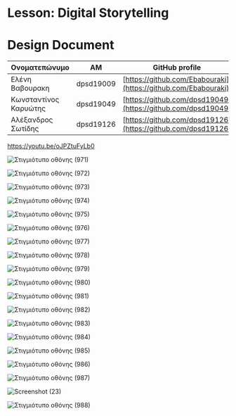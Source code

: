 # Lesson: Digital Storytelling
# Design Document


| Ονοματεπώνυμο | AM | GitHub profile |
| ------------- | ------------- | ------------- |
| Ελένη Βαβουρακη |  dpsd19009 | [https://github.com/Ebabouraki](https://github.com/Ebabouraki) |
| Κωνσταντίνος Καρυώτης | dpsd19049 | [https://github.com/dpsd19049](https://github.com/dpsd19049) |
| Αλέξανδρος Σωτίδης | dpsd19126 | [https://github.com/dpsd19126](https://github.com/dpsd19126) |
https://youtu.be/oJPZtuFyLb0

![Στιγμιότυπο οθόνης (971)](https://github.com/Ebabouraki/Digital-Storytelling-Group-Assignment/assets/100956280/b0922a87-425d-4d86-b596-40cf320c6036)

![Στιγμιότυπο οθόνης (972)](https://github.com/Ebabouraki/Digital-Storytelling-Group-Assignment/assets/100956280/d9cf887d-a91c-42c7-993b-88ffdc8bb639)

![Στιγμιότυπο οθόνης (973)](https://github.com/Ebabouraki/Digital-Storytelling-Group-Assignment/assets/100956280/0ac4259a-3c22-4bea-8a1e-f544cf89d548)

![Στιγμιότυπο οθόνης (974)](https://github.com/Ebabouraki/Digital-Storytelling-Group-Assignment/assets/100956280/2b6e3d02-52a1-4f0b-85b0-d30c6dc78931)

![Στιγμιότυπο οθόνης (975)](https://github.com/Ebabouraki/Digital-Storytelling-Group-Assignment/assets/100956280/a78a1598-43c9-44ae-8214-65c6591b5a1c)

![Στιγμιότυπο οθόνης (976)](https://github.com/Ebabouraki/Digital-Storytelling-Group-Assignment/assets/100956280/2858767d-2200-482b-9375-2dc4a80867bf)

![Στιγμιότυπο οθόνης (977)](https://github.com/Ebabouraki/Digital-Storytelling-Group-Assignment/assets/100956280/a8261678-754c-4506-ae9f-2bba7d4e1573)

![Στιγμιότυπο οθόνης (978)](https://github.com/Ebabouraki/Digital-Storytelling-Group-Assignment/assets/100956280/56c08f3b-918d-4475-97bb-784117b22348)

![Στιγμιότυπο οθόνης (979)](https://github.com/Ebabouraki/Digital-Storytelling-Group-Assignment/assets/100956280/32fd34ff-1f94-43ab-8d5d-aed00ca3f049)

![Στιγμιότυπο οθόνης (980)](https://github.com/Ebabouraki/Digital-Storytelling-Group-Assignment/assets/100956280/9c13160d-122c-4ff9-96c8-eb6b14955434)

![Στιγμιότυπο οθόνης (981)](https://github.com/Ebabouraki/Digital-Storytelling-Group-Assignment/assets/100956280/cd047cec-effc-4f81-a556-6cc73df3a0c4)

![Στιγμιότυπο οθόνης (982)](https://github.com/Ebabouraki/Digital-Storytelling-Group-Assignment/assets/100956280/49d14ce9-23ff-4513-aabb-528bb2d2ab9f)

![Στιγμιότυπο οθόνης (983)](https://github.com/Ebabouraki/Digital-Storytelling-Group-Assignment/assets/100956280/c853af87-ed1b-4a6c-ba64-8e1e6fe192c2)

![Στιγμιότυπο οθόνης (984)](https://github.com/Ebabouraki/Digital-Storytelling-Group-Assignment/assets/100956280/860c2fa5-1be8-46bd-9693-1a7724ba28ed)

![Στιγμιότυπο οθόνης (985)](https://github.com/Ebabouraki/Digital-Storytelling-Group-Assignment/assets/100956280/888e9e07-0339-4d5e-a538-4496e0f40388)

![Στιγμιότυπο οθόνης (986)](https://github.com/Ebabouraki/Digital-Storytelling-Group-Assignment/assets/100956280/4dd63118-cf4a-43e0-b609-4f331de55f64)

![Στιγμιότυπο οθόνης (987)](https://github.com/Ebabouraki/Digital-Storytelling-Group-Assignment/assets/100956280/59001573-071e-43fe-bd87-90ab39e4b2d7)

![Screenshot (23)](https://github.com/Ebabouraki/Digital-Storytelling-Group-Assignment/assets/100956280/518c31bb-abfb-4c30-a823-6f5854b1058a)

![Στιγμιότυπο οθόνης (988)](https://github.com/Ebabouraki/Digital-Storytelling-Group-Assignment/assets/100956280/76bea93d-47fc-4025-b45d-6e76f12b9815)





